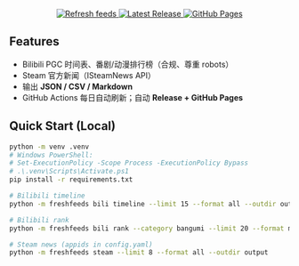 <p align="center">
  <a href="https://github.com/BennetttChen/Python-crawl/actions/workflows/refresh.yml">
    <img src="https://github.com/BennetttChen/Python-crawl/actions/workflows/refresh.yml/badge.svg" alt="Refresh feeds">
  </a>
  <a href="https://github.com/BennetttChen/Python-crawl/releases">
    <img src="https://img.shields.io/github/v/release/BennetttChen/Python-crawl?display_name=tag" alt="Latest Release">
  </a>
  <a href="https://bennetttchen.github.io/Python-crawl/">
    <img src="https://img.shields.io/badge/Pages-live-blue" alt="GitHub Pages">
  </a>
</p>

## Features
- Bilibili PGC 时间表、番剧/动漫排行榜（合规、尊重 robots）
- Steam 官方新闻（ISteamNews API）
- 输出 **JSON / CSV / Markdown**
- GitHub Actions 每日自动刷新；自动 **Release + GitHub Pages**

## Quick Start (Local)
```bash
python -m venv .venv
# Windows PowerShell:
# Set-ExecutionPolicy -Scope Process -ExecutionPolicy Bypass
# .\.venv\Scripts\Activate.ps1
pip install -r requirements.txt

# Bilibili timeline
python -m freshfeeds bili timeline --limit 15 --format all --outdir output

# Bilibili rank
python -m freshfeeds bili rank --category bangumi --limit 20 --format md --outdir output

# Steam news (appids in config.yaml)
python -m freshfeeds steam --limit 8 --format all --outdir output
